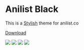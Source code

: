 # Anilist Black

This is a [Stylish](https://chrome.google.com/webstore/detail/stylish/fjnbnpbmkenffdnngjfgmeleoegfcffe) theme for anilist.co

[Download](https://userstyles.org/styles/109436/anilist-black)

![](http://puu.sh/eEmq9/beb08bb14e.png)
![](http://puu.sh/eEnfh/7fae996a89.png)
![](http://puu.sh/eElDP/1994b4935a.jpg)
![](http://puu.sh/eEmY7/020d7f16ce.jpg)
